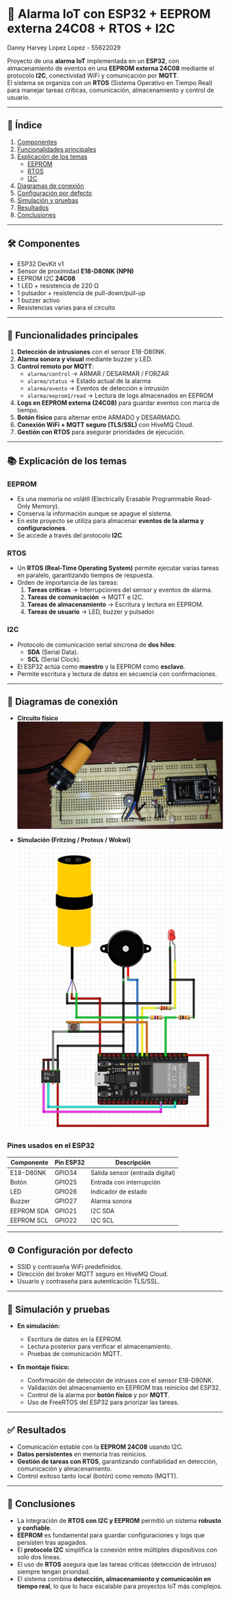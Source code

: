 # 🔔 Alarma IoT con ESP32 + EEPROM externa 24C08 + RTOS + I2C

Danny Harvey Lopez Lopez - 55622029

Proyecto de una **alarma IoT** implementada en un **ESP32**, con almacenamiento de eventos en una **EEPROM externa 24C08** mediante el protocolo **I2C**, conectividad WiFi y comunicación por **MQTT**.  
El sistema se organiza con un **RTOS** (Sistema Operativo en Tiempo Real) para manejar tareas críticas, comunicación, almacenamiento y control de usuario.

---

## 📑 Índice

1. [Componentes](#-componentes)  
2. [Funcionalidades principales](#-funcionalidades-principales)  
3. [Explicación de los temas](#-explicación-de-los-temas)  
   - [EEPROM](#eeprom)  
   - [RTOS](#rtos)  
   - [I2C](#i2c)  
4. [Diagramas de conexión](#-diagramas-de-conexión)  
5. [Configuración por defecto](#-configuración-por-defecto)  
6. [Simulación y pruebas](#-simulación-y-pruebas)  
7. [Resultados](#-resultados)  
8. [Conclusiones](#-conclusiones)  

---

## 🛠️ Componentes

- ESP32 DevKit v1  
- Sensor de proximidad **E18-D80NK (NPN)**  
- EEPROM I2C **24C08**  
- 1 LED + resistencia de 220 Ω  
- 1 pulsador + resistencia de pull-down/pull-up  
- 1 buzzer activo  
- Resistencias varias para el circuito  

---

## 📡 Funcionalidades principales

1. **Detección de intrusiones** con el sensor E18-D80NK.  
2. **Alarma sonora y visual** mediante buzzer y LED.  
3. **Control remoto por MQTT**:
   - `alarma/control` → ARMAR / DESARMAR / FORZAR  
   - `alarma/status` → Estado actual de la alarma  
   - `alarma/evento` → Eventos de detección e intrusión  
   - `alarma/eeprom1/read` → Lectura de logs almacenados en EEPROM  
4. **Logs en EEPROM externa (24C08)** para guardar eventos con marca de tiempo.  
5. **Botón físico** para alternar entre ARMADO y DESARMADO.  
6. **Conexión WiFi + MQTT seguro (TLS/SSL)** con HiveMQ Cloud.  
7. **Gestión con RTOS** para asegurar prioridades de ejecución.  

---

## 📚 Explicación de los temas

### EEPROM
- Es una memoria no volátil (Electrically Erasable Programmable Read-Only Memory).  
- Conserva la información aunque se apague el sistema.  
- En este proyecto se utiliza para almacenar **eventos de la alarma y configuraciones**.  
- Se accede a través del protocolo **I2C**.  

### RTOS
- Un **RTOS (Real-Time Operating System)** permite ejecutar varias tareas en paralelo, garantizando tiempos de respuesta.  
- Orden de importancia de las tareas:  
  1. **Tareas críticas** → Interrupciones del sensor y eventos de alarma.  
  2. **Tareas de comunicación** → MQTT e I2C.  
  3. **Tareas de almacenamiento** → Escritura y lectura en EEPROM.  
  4. **Tareas de usuario** → LED, buzzer y pulsador.  

### I2C
- Protocolo de comunicación serial síncrona de **dos hilos**:  
  - **SDA** (Serial Data).  
  - **SCL** (Serial Clock).  
- El ESP32 actúa como **maestro** y la EEPROM como **esclavo**.  
- Permite escritura y lectura de datos en secuencia con confirmaciones.  

---

## 📐 Diagramas de conexión

- **Circuito físico**  
  ![Fisico](./assets/Fisico.jpeg)  

- **Simulación (Fritzing / Proteus / Wokwi)**  
  ![Simulacion](./assets/Simulacion.jpeg)  

### Pines usados en el ESP32

| Componente | Pin ESP32 | Descripción |
|------------|-----------|-------------|
| E18-D80NK  | GPIO34    | Salida sensor (entrada digital) |
| Botón      | GPIO25    | Entrada con interrupción |
| LED        | GPIO26    | Indicador de estado |
| Buzzer     | GPIO27    | Alarma sonora |
| EEPROM SDA | GPIO21    | I2C SDA |
| EEPROM SCL | GPIO22    | I2C SCL |

---

## ⚙️ Configuración por defecto

- SSID y contraseña WiFi predefinidos.  
- Dirección del broker MQTT seguro en HiveMQ Cloud.  
- Usuario y contraseña para autenticación TLS/SSL.  

---

## 🔬 Simulación y pruebas

- **En simulación:**  
  - Escritura de datos en la EEPROM.  
  - Lectura posterior para verificar el almacenamiento.  
  - Pruebas de comunicación MQTT.  

- **En montaje físico:**  
  - Confirmación de detección de intrusos con el sensor E18-D80NK.  
  - Validación del almacenamiento en EEPROM tras reinicios del ESP32.  
  - Control de la alarma por **botón físico** y por **MQTT**.  
  - Uso de FreeRTOS del ESP32 para priorizar las tareas.  

---

## ✅ Resultados

- Comunicación estable con la **EEPROM 24C08** usando I2C.  
- **Datos persistentes** en memoria tras reinicios.  
- **Gestión de tareas con RTOS**, garantizando confiabilidad en detección, comunicación y almacenamiento.  
- Control exitoso tanto local (botón) como remoto (MQTT).  

---

## 📌 Conclusiones

- La integración de **RTOS con I2C y EEPROM** permitió un sistema **robusto y confiable**.  
- **EEPROM** es fundamental para guardar configuraciones y logs que persisten tras apagados.  
- El **protocolo I2C** simplifica la conexión entre múltiples dispositivos con solo dos líneas.  
- El uso de **RTOS** asegura que las tareas críticas (detección de intrusos) siempre tengan prioridad.  
- El sistema combina **detección, almacenamiento y comunicación en tiempo real**, lo que lo hace escalable para proyectos IoT más complejos.  
